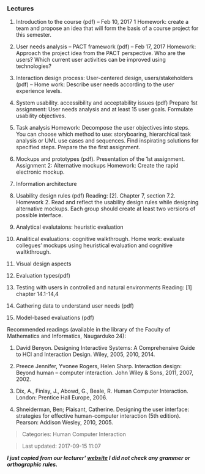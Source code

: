 ### Lectures

1. Introduction to the course (pdf) – Feb 10, 2017
1 Homework:  create a team and propose an idea that will form the basis of a course project for this semester.

2. User needs analysis – PACT framework (pdf) – Feb 17, 2017
Homework: Approach the project idea from the PACT perspective. Who are the users? Which current user activities can be improved using technologies?

3. Interaction design process: User-centered design, users/stakeholders (pdf) –
Home work: Describe user needs according to the user experience levels.

4. System usability. accessibility and acceptability issues (pdf)
Prepare 1st assignment: User needs analysis and at least 15 user goals. Formulate usability objectives.

5. Task analysis
Homework: Decompose the user objectives into steps. You can choose which method to use: storyboaring, hierarchical task analysis or UML use cases and sequences. Find inspirating solutions for specified steps. Prepare the the first assignment.

6. Mockups and prototypes (pdf).
Presentation of the 1st assignment.
Assignment 2: Alternative mockups
Homework: Create the rapid electronic mockup.

7. Information architecture 

8. Usability design rules (pdf)
Reading: [2]. Chapter 7, section 7.2.
Homework 2. Read and reflect the usability design rules while designing alternative mockups. Each group should create at least two versions of possible interface.

9. Analytical evalutaions: heuristic evaluation

10. Analitical evaluations: cognitive walkthrough.
Home work: evaluate collegues’ mockups using heuristical evaluation and cognitive waltkthrough.

11. Visual design aspects

12. Evaluation types(pdf)

13. Testing with users in  controlled and natural environments
Reading: [1] chapter 14.1-14,4

14. Gathering data to understand user needs (pdf)

15. Model-based evaluations (pdf)

Recommended readings (available in the library of the Faculty of Mathematics and Informatics, Naugarduko 24):

1. David Benyon. Designing Interactive Systems: A Comprehensive Guide to HCI and Interaction Design. Wiley, 2005, 2010, 2014.

2. Preece Jennifer, Yvonee Rogers, Helen Sharp. Interaction design: Beyond human – computer interaction. John Wiley & Sons, 2011, 2007, 2002.

3. Dix, A., Finlay, J., Abowd, G., Beale, R. Human Computer Interaction. London: Prentice Hall Europe, 2006.

4. Shneiderman, Ben; Plaisant, Catherine. Designing the user interface: strategies for effective human-computer interaction (5th edition). Pearson: Addison Wesley, 2010, 2005.


>Categories: Human Computer Interaction

>Last updated: 2017-09-15 11:07

***I just copied from our lecturer' [website](http://web.vu.lt/mif/k.lapin/hci-fall-semester-2017/ "Kristina Lapin Website") I did not check any grammer or orthographic rules.***  

